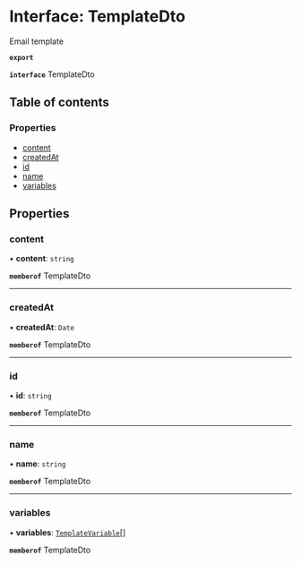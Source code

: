 # Interface: TemplateDto

Email template

**`export`**

**`interface`** TemplateDto

## Table of contents

### Properties

- [content](TemplateDto.md#content)
- [createdAt](TemplateDto.md#createdat)
- [id](TemplateDto.md#id)
- [name](TemplateDto.md#name)
- [variables](TemplateDto.md#variables)

## Properties

### content

• **content**: `string`

**`memberof`** TemplateDto

___

### createdAt

• **createdAt**: `Date`

**`memberof`** TemplateDto

___

### id

• **id**: `string`

**`memberof`** TemplateDto

___

### name

• **name**: `string`

**`memberof`** TemplateDto

___

### variables

• **variables**: [`TemplateVariable`](TemplateVariable.md)[]

**`memberof`** TemplateDto
